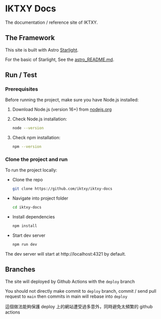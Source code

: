 # IKTXY Docs

The documentation / reference site of IKTXY.

## The Framework

This site is built with Astro [Starlight](https://starlight.astro.build/).

For the basic of Starlight, See the [astro_README.md](./astro_README.md).

## Run / Test

### Prerequisites

Before running the project, make sure you have Node.js installed:

1. Download Node.js (version 16+) from [nodejs.org](https://nodejs.org/)

2. Check Node.js installation:

   ```bash
   node --version
   ```

3. Check npm installation:
   ```bash
   npm --version
   ```

### Clone the project and run

To run the project locally:

- Clone the repo

  ```bash
  git clone https://github.com/iktxy/iktxy-docs
  ```

- Navigate into project folder

  ```bash
  cd iktxy-docs
  ```

- Install dependencies

  ```bash
  npm install
  ```

- Start dev server

  ```bash
  npm run dev
  ```

The dev server will start at http://localhost:4321 by default.

## Branches

The site will deployed by Github Actions with the `deploy` branch

You should not directly make commit to `deploy` branch, commit / send pull request to `main` then commits in main will rebase into `deploy`

這個做法能夠保護 deploy 上的網站遭受過多意外，同時避免太頻繁的 github actions
